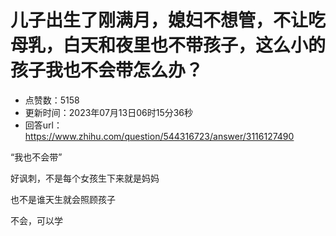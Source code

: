 # 儿子出生了刚满月，媳妇不想管，不让吃母乳，白天和夜里也不带孩子，这么小的孩子我也不会带怎么办？
- 点赞数：5158
- 更新时间：2023年07月13日06时15分36秒
- 回答url：https://www.zhihu.com/question/544316723/answer/3116127490
<body>
 <p data-pid="OQNptlaf">“我也不会带”</p>
 <p data-pid="fQ94EgBC">好讽刺，不是每个女孩生下来就是妈妈</p>
 <p data-pid="dPBBkH6u">也不是谁天生就会照顾孩子</p>
 <p data-pid="hKKhWBGi">不会，可以学</p>
 <p></p>
</body>